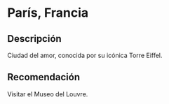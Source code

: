 # París, Francia

## Descripción
Ciudad del amor, conocida por su icónica Torre Eiffel.
​
## Recomendación
Visitar el Museo del Louvre.
